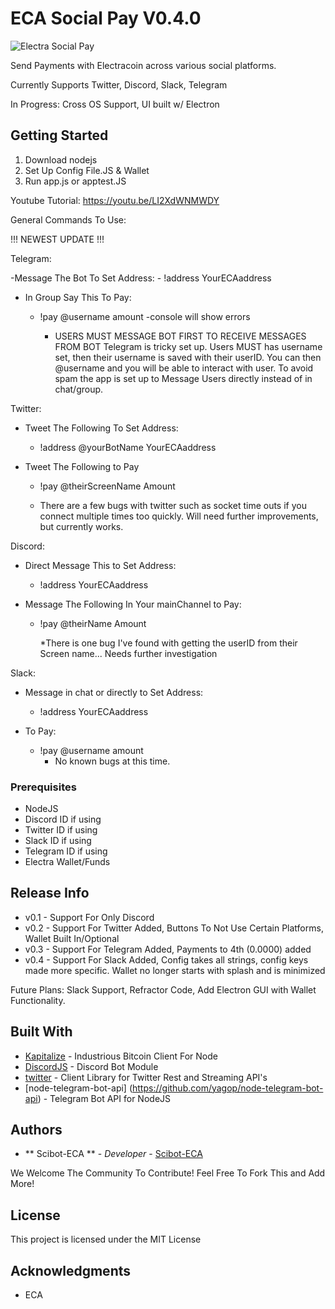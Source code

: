 # ECA Social Pay V0.4.0

![Electra Social Pay](https://i.imgur.com/rwlGj2r.png)

Send Payments with Electracoin across various social platforms. 

Currently Supports Twitter, Discord, Slack, Telegram

In Progress: Cross OS Support, UI built w/ Electron

## Getting Started

1. Download nodejs
2. Set Up Config File.JS & Wallet
3. Run app.js or apptest.JS

Youtube Tutorial: https://youtu.be/LI2XdWNMWDY

General Commands To Use:

!!! NEWEST UPDATE !!!

Telegram: 

-Message The Bot To Set Address:
    - !address YourECAaddress
    
- In Group Say This To Pay:
    - !pay @username amount
        -console will show errors
        
        * USERS MUST MESSAGE BOT FIRST TO RECEIVE MESSAGES FROM BOT
        Telegram is tricky set up. Users MUST has username set, then their username is saved with their userID. You can then @username and you will be able to interact with user. To avoid spam the app is set up to Message Users directly instead of in chat/group.
        

Twitter:
* Tweet The Following To Set Address:
    * !address @yourBotName YourECAaddress

* Tweet The Following to Pay
    * !pay @theirScreenName Amount

    * There are a few bugs with twitter such as socket time outs if you connect multiple times too quickly. Will need further improvements, but currently works.

Discord:
* Direct Message This to Set Address:
    * !address YourECAaddress

* Message The Following In Your mainChannel to Pay:
    * !pay @theirName Amount

        *There is one bug I've found with getting the userID from their Screen name... Needs further investigation

Slack:
* Message in chat or directly to Set Address:
    * !address YourECAaddress
    
* To Pay:
    * !pay @username amount
        * No known bugs at this time.

### Prerequisites

* NodeJS
* Discord ID if using
* Twitter ID if using
* Slack ID if using
* Telegram ID if using
* Electra Wallet/Funds

## Release Info

* v0.1 - Support For Only Discord
* v0.2 - Support For Twitter Added, Buttons To Not Use Certain Platforms, Wallet Built In/Optional
* v0.3 - Support For Telegram Added, Payments to 4th (0.0000) added
* v0.4 - Support For Slack Added, Config takes all strings, config keys made more specific. Wallet no 
            longer starts with splash and is minimized

Future Plans: Slack Support, Refractor Code, Add Electron GUI with Wallet Functionality.

## Built With

* [Kapitalize](https://github.com/shamoons/Kapitalize) - Industrious Bitcoin Client For Node
* [DiscordJS](https://discord.js.org/#/) - Discord Bot Module
* [twitter](https://github.com/desmondmorris/node-twitter) - Client Library for Twitter Rest and Streaming API's
* [node-telegram-bot-api] (https://github.com/yagop/node-telegram-bot-api) - Telegram Bot API for NodeJS

## Authors

* ** Scibot-ECA ** - *Developer* - [Scibot-ECA](https://github.com/Scibot-ECA)

We Welcome The Community To Contribute! Feel Free To Fork This and Add More!

## License

This project is licensed under the MIT License

## Acknowledgments

* ECA